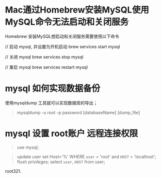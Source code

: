 # Mac通过Homebrew安装MySQL使用MySQL命令无法启动和关闭服务

Homebrew 安装MySQL想启动和关闭服务需要使用以下命令
 
// 启动 mysql, 并设置为开机启动
brew services start mysql
 
// 关闭 mysql
brew services stop mysql
 
// 重启 mysql
brew services restart mysql


# mysql 如何实现数据备份 

使用mysqldump 工具就可以实现数据库的导出；
> mysqldump -u root -p password [databaseName] [dump_file]


# mysql 设置 root账户 远程连接权限
> use mysql;   

> update user set Host='%' WHERE `user` = 'root' and `HOST` = 'localhost';
> flush privileges;
> select `user`, `HOST` from user;


root321. 



